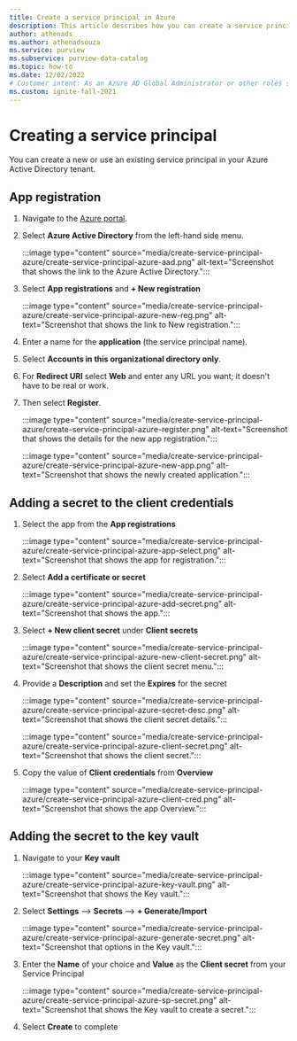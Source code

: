 ```yaml
---
title: Create a service principal in Azure
description: This article describes how you can create a service principal in Azure
author: athenads
ms.author: athenadsouza
ms.service: purview
ms.subservice: purview-data-catalog
ms.topic: how-to
ms.date: 12/02/2022
# Customer intent: As an Azure AD Global Administrator or other roles such as Application Administrator, I need to create a new service principal, in order to register an application in the Azure AD tenant.
ms.custom: ignite-fall-2021
---
```


# Creating a service principal

You can create a new or use an existing service principal in your Azure Active Directory tenant.

## App registration

1. Navigate to the [Azure portal](https://portal.azure.com).
1. Select **Azure Active Directory** from the left-hand side menu.

    :::image type="content" source="media/create-service-principal-azure/create-service-principal-azure-aad.png" alt-text="Screenshot that shows the link to the Azure Active Directory.":::

1. Select **App registrations** and **+ New registration**

    :::image type="content" source="media/create-service-principal-azure/create-service-principal-azure-new-reg.png" alt-text="Screenshot that shows the link to New registration.":::

1. Enter a name for the **application** (the service principal name).

1. Select **Accounts in this organizational directory only**.

1. For **Redirect URI** select **Web** and enter any URL you want; it doesn't have to be real or work.

1. Then select **Register**.

    :::image type="content" source="media/create-service-principal-azure/create-service-principal-azure-register.png" alt-text="Screenshot that shows the details for the new app registration.":::

    :::image type="content" source="media/create-service-principal-azure/create-service-principal-azure-new-app.png" alt-text="Screenshot that shows the newly created application.":::

## Adding a secret to the client credentials

1. Select the app from the **App registrations**

    :::image type="content" source="media/create-service-principal-azure/create-service-principal-azure-app-select.png" alt-text="Screenshot that shows the app for registration.":::

1. Select **Add a certificate or secret**

    :::image type="content" source="media/create-service-principal-azure/create-service-principal-azure-add-secret.png" alt-text="Screenshot that shows the app.":::

1. Select **+ New client secret** under **Client secrets**

    :::image type="content" source="media/create-service-principal-azure/create-service-principal-azure-new-client-secret.png" alt-text="Screenshot that shows the client secret menu.":::

1. Provide a **Description** and set the **Expires** for the secret

    :::image type="content" source="media/create-service-principal-azure/create-service-principal-azure-secret-desc.png" alt-text="Screenshot that shows the client secret details.":::

    :::image type="content" source="media/create-service-principal-azure/create-service-principal-azure-client-secret.png" alt-text="Screenshot that shows the client secret.":::

1. Copy the value of **Client credentials** from **Overview**

    :::image type="content" source="media/create-service-principal-azure/create-service-principal-azure-client-cred.png" alt-text="Screenshot that shows the app Overview.":::

## Adding the secret to the key vault

1. Navigate to your **Key vault**

    :::image type="content" source="media/create-service-principal-azure/create-service-principal-azure-key-vault.png" alt-text="Screenshot that shows the Key vault.":::

1. Select **Settings** --> **Secrets** --> **+ Generate/Import**

    :::image type="content" source="media/create-service-principal-azure/create-service-principal-azure-generate-secret.png" alt-text="Screenshot that options in the Key vault.":::

1. Enter the **Name** of your choice and **Value** as the **Client secret** from your Service Principal
 
    :::image type="content" source="media/create-service-principal-azure/create-service-principal-azure-sp-secret.png" alt-text="Screenshot that shows the Key vault to create a secret.":::

1. Select **Create** to complete
